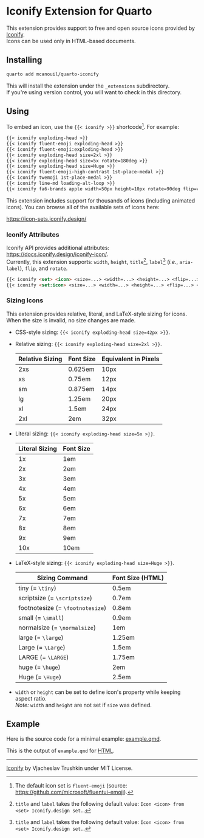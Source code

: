 # Iconify Extension for Quarto

This extension provides support to free and open source icons provided by [Iconify](https://icon-sets.iconify.design/).  
Icons can be used only in HTML-based documents.

## Installing

```sh
quarto add mcanouil/quarto-iconify
```

This will install the extension under the `_extensions` subdirectory.  
If you're using version control, you will want to check in this directory.

## Using

To embed an icon, use the `{{< iconify >}}` shortcode[^1]. For example:

```default
{{< iconify exploding-head >}}
{{< iconify fluent-emoji exploding-head >}}
{{< iconify fluent-emoji:exploding-head >}}
{{< iconify exploding-head size=2xl >}}
{{< iconify exploding-head size=5x rotate=180deg >}}
{{< iconify exploding-head size=Huge >}}
{{< iconify fluent-emoji-high-contrast 1st-place-medal >}}
{{< iconify twemoji 1st-place-medal >}}
{{< iconify line-md loading-alt-loop >}}
{{< iconify fa6-brands apple width=50px height=10px rotate=90deg flip=vertical >}}
```

This extension includes support for thousands of icons (including animated icons).
You can browse all of the available sets of icons here:

<https://icon-sets.iconify.design/>

[^1]: The default icon set is `fluent-emoji` (source: <https://github.com/microsoft/fluentui-emoji>).

### Iconify Attributes

Iconify API provides additional attributes: <https://docs.iconify.design/iconify-icon/>.  
Currently, this extension supports: `width`, `height`, `title`[^2], `label`[^2] (_i.e._, `aria-label`), `flip`, and `rotate`.

``` markdown
{{< iconify <set> <icon> <size=...> <width=...> <height=...> <flip=...> <rotate=...> <title=...> <label=...> >}}
{{< iconify <set:icon> <size=...> <width=...> <height=...> <flip=...> <rotate=...> <title=...> <label=...> >}}
```

[^2]: `title` and `label` takes the following default value: `Icon <icon> from <set> Iconify.design set.`.

### Sizing Icons

This extension provides relative, literal, and LaTeX-style sizing for icons.  
When the size is invalid, no size changes are made.

- CSS-style sizing: `{{< iconify exploding-head size=42px >}}`.

- Relative sizing: `{{< iconify exploding-head size=2xl >}}`.

  | Relative Sizing | Font Size | Equivalent in Pixels |
  |-----------------|-----------|----------------------|
  | 2xs             | 0.625em   | 10px                 |
  | xs              | 0.75em    | 12px                 |
  | sm              | 0.875em   | 14px                 |
  | lg              | 1.25em    | 20px                 |
  | xl              | 1.5em     | 24px                 |
  | 2xl             | 2em       | 32px                 |

- Literal sizing: `{{< iconify exploding-head size=5x >}}`.

  | Literal Sizing | Font Size |
  |----------------|-----------|
  | 1x             | 1em       |
  | 2x             | 2em       |
  | 3x             | 3em       |
  | 4x             | 4em       |
  | 5x             | 5em       |
  | 6x             | 6em       |
  | 7x             | 7em       |
  | 8x             | 8em       |
  | 9x             | 9em       |
  | 10x            | 10em      |

- LaTeX-style sizing: `{{< iconify exploding-head size=Huge >}}`.

  | Sizing Command                   | Font Size (HTML) |
  | -------------------------------- | ---------------- |
  | tiny (= `\tiny`)                 | 0.5em            |
  | scriptsize (= `\scriptsize`)     | 0.7em            |
  | footnotesize (= `\footnotesize`) | 0.8em            |
  | small (= `\small`)               | 0.9em            |
  | normalsize (= `\normalsize`)     | 1em              |
  | large (= `\large`)               | 1.25em           |
  | Large (= `\Large`)               | 1.5em            |
  | LARGE (= `\LARGE`)               | 1.75em           |
  | huge (= `\huge`)                 | 2em              |
  | Huge (= `\Huge`)                 | 2.5em            |

- `width` or `height` can be set to define icon's property while keeping aspect ratio.  
  _Note:_ `width` and `height` are not set if `size` was defined.

## Example

Here is the source code for a minimal example: [example.qmd](example.qmd).

This is the output of `example.qmd` for [HTML](https://m.canouil.dev/quarto-iconify/).

---

[Iconify](https://github.com/iconify/iconify) by Vjacheslav Trushkin under MIT License.
